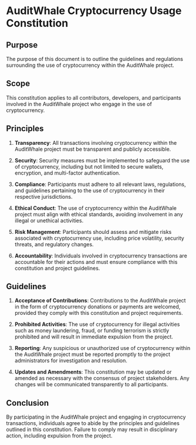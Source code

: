 # AuditWhale Cryptocurrency Usage Constitution

## Purpose

The purpose of this document is to outline the guidelines and regulations surrounding the use of cryptocurrency within the AuditWhale project.

## Scope

This constitution applies to all contributors, developers, and participants involved in the AuditWhale project who engage in the use of cryptocurrency.

## Principles

1. **Transparency**: All transactions involving cryptocurrency within the AuditWhale project must be transparent and publicly accessible.

2. **Security**: Security measures must be implemented to safeguard the use of cryptocurrency, including but not limited to secure wallets, encryption, and multi-factor authentication.

3. **Compliance**: Participants must adhere to all relevant laws, regulations, and guidelines pertaining to the use of cryptocurrency in their respective jurisdictions.

4. **Ethical Conduct**: The use of cryptocurrency within the AuditWhale project must align with ethical standards, avoiding involvement in any illegal or unethical activities.

5. **Risk Management**: Participants should assess and mitigate risks associated with cryptocurrency use, including price volatility, security threats, and regulatory changes.

6. **Accountability**: Individuals involved in cryptocurrency transactions are accountable for their actions and must ensure compliance with this constitution and project guidelines.

## Guidelines

1. **Acceptance of Contributions**: Contributions to the AuditWhale project in the form of cryptocurrency donations or payments are welcomed, provided they comply with this constitution and project requirements.

2. **Prohibited Activities**: The use of cryptocurrency for illegal activities such as money laundering, fraud, or funding terrorism is strictly prohibited and will result in immediate expulsion from the project.

3. **Reporting**: Any suspicious or unauthorized use of cryptocurrency within the AuditWhale project must be reported promptly to the project administrators for investigation and resolution.

4. **Updates and Amendments**: This constitution may be updated or amended as necessary with the consensus of project stakeholders. Any changes will be communicated transparently to all participants.

## Conclusion

By participating in the AuditWhale project and engaging in cryptocurrency transactions, individuals agree to abide by the principles and guidelines outlined in this constitution. Failure to comply may result in disciplinary action, including expulsion from the project.

